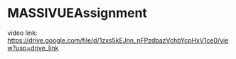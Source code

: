 # MASSIVUEAssignment

video link: https://drive.google.com/file/d/1zxs5kEJnn_nFPzdbazVchbYcpHxV1ce0/view?usp=drive_link
